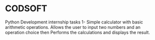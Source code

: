 # CODSOFT
Python Development internship tasks
1-  Simple calculator with basic arithmetic operations. Allows the user to input two numbers and an operation choice 
    then Performs the calculations and displays the result.
